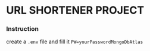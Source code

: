 # URL SHORTENER PROJECT

### Instruction

create a `.env` file and fill it `PW=yourPasswordMongoDbAtlas`
